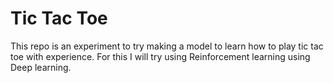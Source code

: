 # Tic Tac Toe

This repo is an experiment to try making a model to learn how to play tic tac toe with experience. For this I will try using Reinforcement learning using Deep learning.
